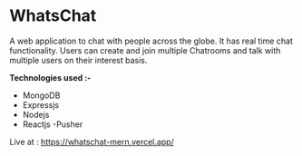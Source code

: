 
<h1><b>WhatsChat</b></h1>

A web application to chat with people across the globe.
It has real time chat functionality.
Users can create and join multiple Chatrooms and talk with multiple users on their interest basis.


<strong> Technologies used :-</strong>

- MongoDB
- Expressjs
- Nodejs
- Reactjs
-Pusher


Live at : https://whatschat-mern.vercel.app/
